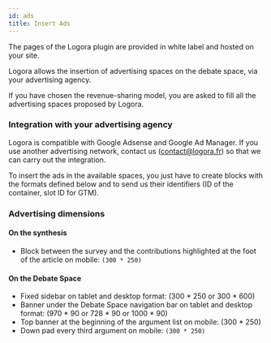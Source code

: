 ```yaml
---
id: ads
title: Insert Ads
---
```


The pages of the Logora plugin are provided in white label and hosted on your site.

Logora allows the insertion of advertising spaces on the debate space, via your advertising agency. 

If you have chosen the revenue-sharing model, you are asked to fill all the advertising spaces proposed by Logora.

### Integration with your advertising agency

Logora is compatible with Google Adsense and Google Ad Manager. If you use another advertising network, contact us (contact@logora.fr) so that we can carry out the integration. 

To insert the ads in the available spaces, you just have to create blocks with the formats defined below and to send us their identifiers (ID of the container, slot ID for GTM).

### Advertising dimensions

#### On the synthesis

- Block between the survey and the contributions highlighted at the foot of the article on mobile: `(300 * 250)`

#### On the Debate Space

- Fixed sidebar on tablet and desktop format: (300 * 250 or 300 * 600)
- Banner under the Debate Space navigation bar on tablet and desktop format: (970 * 90 or 728 * 90 or 1000 * 90)
- Top banner at the beginning of the argument list on mobile: (300 * 250)                        
- Down pad every third argument on mobile: `(300 * 250)`                        
               

    
